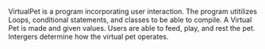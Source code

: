 VirtualPet is a program incorporating user interaction. The program utitilizes Loops, conditional statements, and classes to be able to compile. A Virtual Pet is made and given values. Users are able to feed, play, and rest the pet. Intergers determine how the virtual pet operates.
